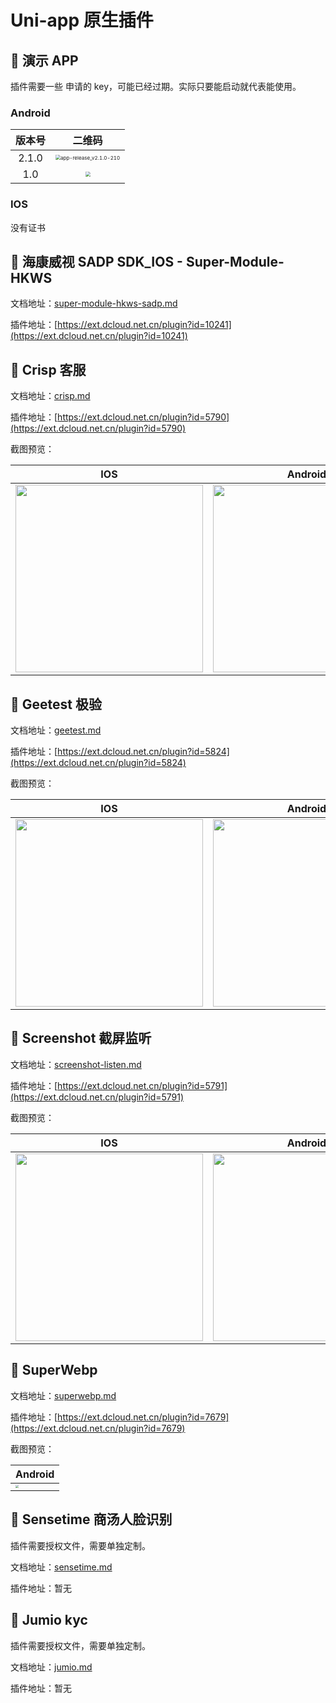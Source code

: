 # Uni-app 原生插件

## 📌 演示 APP

插件需要一些 申请的 key，可能已经过期。实际只要能启动就代表能使用。

### Android

| 版本号 | 二维码 |
| :-: | :-: |
| 2.1.0 | <img src="https://static.yoouu.cn/imgs/doc/pic-go/uni-plugin-android-starter-app-release_v2.1.0-210.png" alt="app-release_v2.1.0-210" style="zoom: 50%;" /> |
| 1.0 | <img src="https://static.yoouu.cn/imgs/doc/pic-go/uni-plugin-android-starterv1.0-100.png" style="zoom:50%;" /> |

### IOS

没有证书

## 📌 海康威视 SADP SDK_IOS - Super-Module-HKWS

文档地址：[super-module-hkws-sadp.md](./super-module-hkws-sadp.md)

插件地址：[https://ext.dcloud.net.cn/plugin?id=10241](https://ext.dcloud.net.cn/plugin?id=10241)

## 📌 Crisp 客服

文档地址：[crisp.md](./crisp.md)

插件地址：[https://ext.dcloud.net.cn/plugin?id=5790](https://ext.dcloud.net.cn/plugin?id=5790)

截图预览：

| IOS | Android |
| --- | --- |
| <img src="https://static.yoouu.cn/imgs/2021/pic-go/crisp-ios-screenshot.png" width="300" /> | <img src="https://static.yoouu.cn/imgs/2021/pic-go/crisp-android-screenshot.jpeg" width="300"/> |

## 📌 Geetest 极验

文档地址：[geetest.md](./geetest.md)

插件地址：[https://ext.dcloud.net.cn/plugin?id=5824](https://ext.dcloud.net.cn/plugin?id=5824)

截图预览：

| IOS | Android |
| --- | --- |
| <img src="https://static.yoouu.cn/imgs/2021/pic-go/geetest-ios1.jpg" width="300" /> | <img src="https://static.yoouu.cn/imgs/2021/pic-go/geetest-android1.jpeg" width="300" /> |

## 📌 Screenshot 截屏监听

文档地址：[screenshot-listen.md](./screenshot-listen.md)

插件地址：[https://ext.dcloud.net.cn/plugin?id=5791](https://ext.dcloud.net.cn/plugin?id=5791)

截图预览：

| IOS | Android |
| --- | --- |
| <img src="https://static.yoouu.cn/imgs/2021/pic-go/screenshot-listen-ios-screenshot.jpg" width="300" /> | <img src="https://static.yoouu.cn/imgs/2021/pic-go/screenshot-listen-android-screenshot.jpeg" width="300" /> |

## 📌 SuperWebp

文档地址：[superwebp.md](./superwebp.md)

插件地址：[https://ext.dcloud.net.cn/plugin?id=7679](https://ext.dcloud.net.cn/plugin?id=7679)

截图预览：

| Android |
| --- |
| <img src="https://static.yoouu.cn/imgs/doc/front-end/uni-app-nativeplugins/202203221053019.webp" style="zoom:33%;" /> |

## 📌 Sensetime 商汤人脸识别

插件需要授权文件，需要单独定制。

文档地址：[sensetime.md](./sensetime.md)

插件地址：暂无

## 📌 Jumio kyc

插件需要授权文件，需要单独定制。

文档地址：[jumio.md](./jumio.md)

插件地址：暂无
